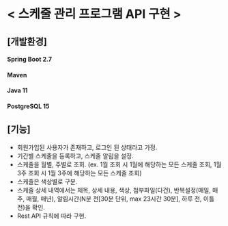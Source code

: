 # < 스케줄 관리 프로그램 API 구현 >

## [개발환경]
#### Spring Boot 2.7
#### Maven
#### Java 11
#### PostgreSQL 15

## [기능]
* 회원가입된 사용자가 존재하고, 로그인 된 상태라고 가정.
* 기간별 스케줄을 등록하고, 스케줄 알림을 설정.
* 스케줄을 월별, 주별로 조회. (ex. 1월 조회 시 1월에 해당하는 모든 스케줄 조회, 1월 3주 조회 시 1월 3주에 해당하는 모든 스케줄 조회)
* 스케줄은 색상별로 구분.
* 스케줄 상세 내역에서는 제목, 상세 내용, 색상, 첨부파일(다건), 반복설정(매일, 매주, 매월, 매년), 알림시간(N분 전[30분 단위, max 23시간 30분], 하루 전, 이틀 전)을 확인.
* Rest API 규칙에 따라 구현.
